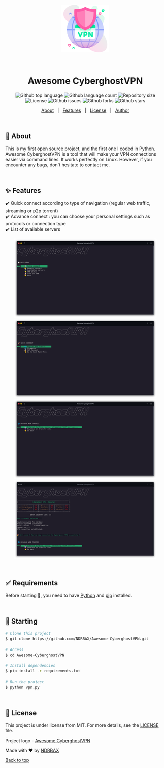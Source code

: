 <div align="center" id="top"> 
  <img src="./assets/vpn.png" alt="Awesome CyberghostVPN Cli" height="150px" />

&#xa0;

</div>

<h1 align="center">Awesome CyberghostVPN</h1>

<p align="center">
  <img alt="Github top language" src="https://img.shields.io/github/languages/top/NDRBAX/cyberghostvpn-cli---public?color=56BEB8">
  <img alt="Github language count" src="https://img.shields.io/github/languages/count/NDRBAX/cyberghostvpn-cli---public?color=56BEB8">
  <img alt="Repository size" src="https://img.shields.io/github/repo-size/NDRBAX/cyberghostvpn-cli---public?color=56BEB8">
  <img alt="License" src="https://img.shields.io/github/license/NDRBAX/cyberghostvpn-cli---public?color=56BEB8">
  <img alt="Github issues" src="https://img.shields.io/github/issues/NDRBAX/cyberghostvpn-cli---public?color=56BEB8" />
<img alt="Github forks" src="https://img.shields.io/github/forks/NDRBAX/cyberghostvpn-cli---public?color=56BEB8" />
 <img alt="Github stars" src="https://img.shields.io/github/stars/NDRBAX/cyberghostvpn-cli---public?color=56BEB8" />
</p>

<!-- Status -->

<!-- <h4 align="center">
	🚧  Cyberghostvpn Cli   Public 🚀 Under construction...  🚧
</h4>

<hr> -->

<p align="center">
  <a href="#dart-about">About</a> &#xa0; | &#xa0; 
  <a href="#sparkles-features">Features</a> &#xa0; | &#xa0;
  <a href="#memo-license">License</a> &#xa0; | &#xa0;
  <a href="https://github.com/NDRBAX" target="_blank">Author</a>
</p>

<br>

## :dart: About

This is my first open source project, and the first one I coded in Python. Awesome CyberghostVPN is a tool that will make your VPN connections easier via command lines. It works perfectly on Linux. However, if you encounter any bugs, don't hesitate to contact me.

&#xa0;

## :sparkles: Features

:heavy_check_mark: Quick connect according to type of navigation (regular web traffic, streaming or p2p torrent)\
:heavy_check_mark: Advance connect : you can choose your personal settings such as protocols or connection type\
:heavy_check_mark: List of available servers

<div align="center">
<img src="./assets/preview-1.png" alt="Awesome CyberghostVPN Cli" height="250px" />
<img src="./assets/preview-2.png" alt="Awesome CyberghostVPN Cli" height="250px" />
<img src="./assets/preview-3.png" alt="Awesome CyberghostVPN Cli" height="250px" />
<img src="./assets/preview-4.png" alt="Awesome CyberghostVPN Cli" height="250px" />
</div>

&#xa0;

## :white_check_mark: Requirements

Before starting :checkered_flag:, you need to have [Python](https://www.python.org/) and [pip](https://pypi.org/project/pip/) installed.

&#xa0;

## :checkered_flag: Starting

```bash
# Clone this project
$ git clone https://github.com/NDRBAX/Awesome-CyberghostVPN.git

# Access
$ cd Awesome-CyberghostVPN

# Install dependencies
$ pip install -r requirements.txt

# Run the project
$ python vpn.py

```

&#xa0;

## :memo: License

This project is under license from MIT. For more details, see the [LICENSE](LICENSE.md) file.

Project logo - <a href="https://www.flaticon.com/free-icons/vpn" title="vpn icons">Awesome CyberghostVPN</a>

Made with :heart: by <a href="https://github.com/NDRBAX" target="_blank">NDRBAX</a>
&#xa0;

<a href="#top">Back to top</a>
